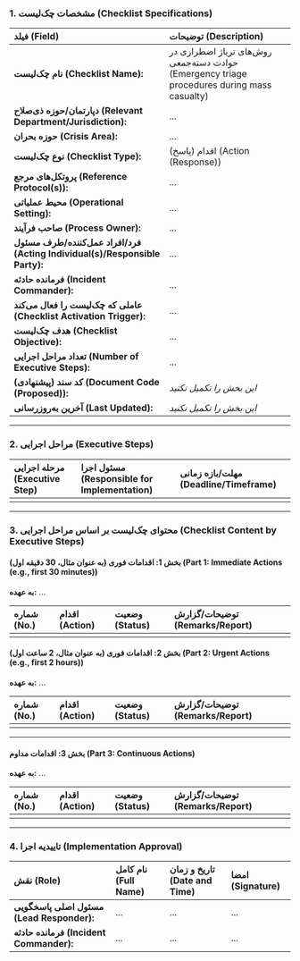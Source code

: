 ### **1. مشخصات چک‌لیست (Checklist Specifications)** 

| فیلد (Field) | توضیحات (Description) |
| :--- | :--- |
| **نام چک‌لیست (Checklist Name):** | روش‌های تریاژ اضطراری در حوادث دسته‌جمعی (Emergency triage procedures during mass casualty) |
| **دپارتمان/حوزه ذی‌صلاح (Relevant Department/Jurisdiction):** | ... |
| **حوزه بحران (Crisis Area):** | ... |
| **نوع چک‌لیست (Checklist Type):** | اقدام (پاسخ) (Action (Response)) |
| **پروتکل‌های مرجع (Reference Protocol(s)):** | ... |
| **محیط عملیاتی (Operational Setting):** | ... |
| **صاحب فرآیند (Process Owner):** | ... |
| **فرد/افراد عمل‌کننده/طرف مسئول (Acting Individual(s)/Responsible Party):** | ... |
| **فرمانده حادثه (Incident Commander):** | ... |
| **عاملی که چک‌لیست را فعال می‌کند (Checklist Activation Trigger):** | ... |
| **هدف چک‌لیست (Checklist Objective):** | ... |
| **تعداد مراحل اجرایی (Number of Executive Steps):** | ... |
| **کد سند (پیشنهادی) (Document Code (Proposed)):** | *این بخش را تکمیل نکنید* |
| **آخرین به‌روزرسانی (Last Updated):** | *این بخش را تکمیل نکنید* |

---

### **2. مراحل اجرایی (Executive Steps)** 

| مرحله اجرایی (Executive Step) | مسئول اجرا (Responsible for Implementation) | مهلت/بازه زمانی (Deadline/Timeframe) |
| :--- | :--- | :--- |
| | | |

---

### **3. محتوای چک‌لیست بر اساس مراحل اجرایی (Checklist Content by Executive Steps)**

#### **بخش 1: اقدامات فوری (به عنوان مثال، 30 دقیقه اول) (Part 1: Immediate Actions (e.g., first 30 minutes))**
**به عهده:** ...

| شماره (No.) | اقدام (Action) | وضعیت (Status) | توضیحات/گزارش (Remarks/Report) |
| :-- | :--- | :--- | :--- |
| | | | |
#### **بخش 2: اقدامات فوری (به عنوان مثال، 2 ساعت اول) (Part 2: Urgent Actions (e.g., first 2 hours))**
**به عهده:** ...

| شماره (No.) | اقدام (Action) | وضعیت (Status) | توضیحات/گزارش (Remarks/Report) |
| :-- | :--- | :--- | :--- |
| | | | |
---

#### **بخش 3: اقدامات مداوم (Part 3: Continuous Actions)**
**به عهده:** ...

| شماره (No.) | اقدام (Action) | وضعیت (Status) | توضیحات/گزارش (Remarks/Report) |
| :-- | :--- | :--- | :--- |
| | | | |

---

### **4. تاییدیه اجرا (Implementation Approval)**

| نقش (Role) | نام کامل (Full Name) | تاریخ و زمان (Date and Time) | امضا (Signature) |
| :--- | :--- | :--- | :--- |
| **مسئول اصلی پاسخگویی (Lead Responder):** | ... | ... | ... |
| **فرمانده حادثه (Incident Commander):** | ... | ... | ... |